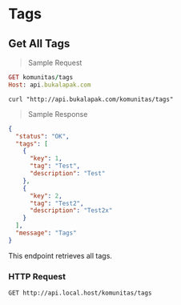 # Tags

## Get All Tags

> Sample Request

```ruby
GET komunitas/tags
Host: api.bukalapak.com
```

```shell
curl "http://api.bukalapak.com/komunitas/tags"
```

> Sample Response


```json
{
  "status": "OK",
  "tags": [
    {
      "key": 1,
      "tag": "Test",
      "description": "Test"
    },
    {
      "key": 2,
      "tag": "Test2",
      "description": "Test2x"
    }
  ],
  "message": "Tags"
}
```


This endpoint retrieves all tags.

### HTTP Request

`GET http://api.local.host/komunitas/tags `
